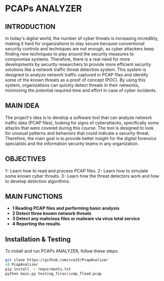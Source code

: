 # PCAPs ANALYZER

## INTRODUCTION

In today's digital world, the number of cyber threats is increasing incredibly, making it hard for organizations to stay secure because conventional security controls and techniques are not enough, as cyber attackers keep finding new techniques to play around the security measures to compromise systems. Therefore, there is a real need for more developments by security researchers to provide more efficient security solutions like a network traffic threat detection system. This system is designed to analyze network traffic captured in PCAP files and identify some of the known threats as a proof of concept (POC). By using this system, organizations can quickly detect threats in their networks, minimizing the potential required time and effort in case of cyber incidents.

## MAIN IDEA

The project's idea is to develop a software tool that can analyze network traffic data (PCAP files), looking for signs of cyberattacks,  specifically some attacks that were covered during this course. The tool is designed to look for unusual patterns and behaviors that could indicate a security threat. Therefore, the main goal is to provide better insight for the digital forensics specialists and the information security teams in any organization.


## OBJECTIVES
1- Learn how to read and process PCAP files.
2- Learn how to simulate some known cyber threats.
3- Learn how the threat detectors work and how to develop detection algorithms.

## MAIN FUNCTIONS
- **1 Reading PCAP files and performing basic analysis**
- **2 Detect three known network threats**
- **3 Detect any malicious files or malware via virus total service**
- **4 Reporting the results**
  
## Installation & Testing

To install and run PCAPs ANALYZER, follow these steps:

```bash
git clone https://github.com/cce15/PcapAnalizer
cd PcapAnalizer
pip install -r requirments.txt
python main.py testing_files\icmp_flood.pcap

